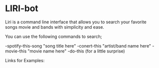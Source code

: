 # LIRI-bot

Liri is a command line interface that allows you to search your favorite songs movie and bands with simplicity and ease. 


You can use the following commands to search;

-spotify-this-song "song title here"
-conert-this "artist/band name here"
-movie-this "movie name here"
-do-this (for a little surprise)


Links for Examples:
